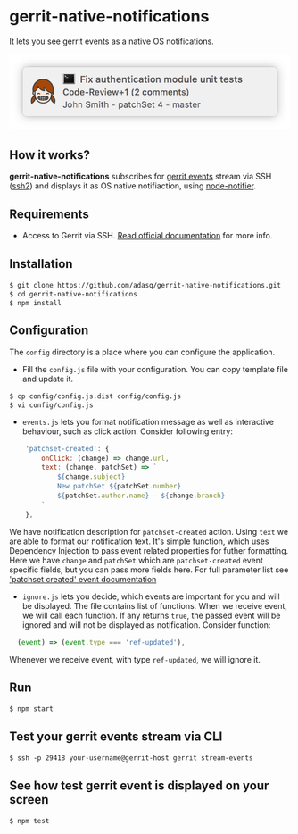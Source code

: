 # gerrit-native-notifications

It lets you see gerrit events as a native OS notifications.

![Example of OS X notifcation](https://raw.githubusercontent.com/adasq/gerrit-native-notifications/master/docs/images/%20notification-example-1.png "Example of OS X notifcation")

## How it works?

**gerrit-native-notifications** subscribes for
[gerrit events](https://gerrit-review.googlesource.com/Documentation/cmd-stream-events.html)
stream via SSH
([ssh2](https://github.com/mscdex/ssh2))
and displays it as OS native notifiaction, using
[node-notifier](https://github.com/mikaelbr/node-notifier/).

## Requirements

- Access to Gerrit via SSH. [Read official documentation](https://gerrit-review.googlesource.com/Documentation/cmd-stream-events.html#_access) for more info.

## Installation

```
$ git clone https://github.com/adasq/gerrit-native-notifications.git
$ cd gerrit-native-notifications
$ npm install
```

## Configuration

The `config` directory is a place where you can configure the application.

- Fill the `config.js` file with your configuration. You can copy template file and update it.

```
$ cp config/config.js.dist config/config.js
$ vi config/config.js
```
- `events.js` lets you format notification message as well as interactive behaviour, such as click action.
Consider following entry:
```js
    'patchset-created': {
        onClick: (change) => change.url,
        text: (change, patchSet) => `
            ${change.subject}
            New patchSet ${patchSet.number}
            ${patchSet.author.name} - ${change.branch}
        `
    },

```

We have notification description for `patchset-created` action.
Using `text` we are able to format our notification text. It's simple function, which uses Dependency Injection to pass event related properties for futher formatting. Here we have `change` and `patchSet` which are `patchset-created` event specific fields, but you can pass more fields here. For full parameter list see ['patchset created' event documentation](https://gerrit-review.googlesource.com/Documentation/cmd-stream-events.html#_patchset_created)

- `ignore.js` lets you decide, which events are important for you and will be displayed. The file contains list of functions. When we receive event, we will call each function. If any returns `true`, the passed event will be ignored and will not be displayed as notification. Consider function:

```js
  (event) => (event.type === 'ref-updated'),
```
Whenever we receive event, with type `ref-updated`, we will ignore it.
## Run

```
$ npm start
```

## Test your gerrit events stream via CLI
```
$ ssh -p 29418 your-username@gerrit-host gerrit stream-events
```

## See how test gerrit event is displayed on your screen

```
$ npm test
```
